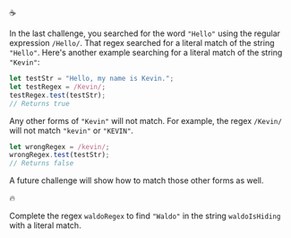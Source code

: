 :coffee:

In the last challenge, you searched for the word `"Hello"` using the regular expression `/Hello/`. That regex searched for a literal match of the string `"Hello"`. Here's another example searching for a literal match of the string `"Kevin"`:

```js
let testStr = "Hello, my name is Kevin.";
let testRegex = /Kevin/;
testRegex.test(testStr);
// Returns true
```

Any other forms of `"Kevin"` will not match. For example, the regex `/Kevin/` will not match `"kevin"` or `"KEVIN"`.

```js
let wrongRegex = /kevin/;
wrongRegex.test(testStr);
// Returns false
```

A future challenge will show how to match those other forms as well.

:fire:

Complete the regex `waldoRegex` to find `"Waldo"` in the string `waldoIsHiding` with a literal match.
